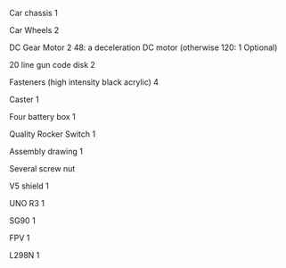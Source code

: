 Car chassis 1 

Car Wheels 2 

DC Gear Motor 2 48: a deceleration DC motor (otherwise 120: 1 Optional) 

20 line gun code disk 2 

Fasteners (high intensity black acrylic) 4 

Caster 1 

Four battery box 1 

Quality Rocker Switch 1 

Assembly drawing 1

Several screw nut

V5 shield 1

UNO R3  1

SG90  1

FPV  1

L298N  1

